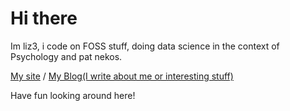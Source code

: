 # Hi there
Im liz3, i code on FOSS stuff, doing data science in the context of Psychology and pat nekos.

[My site](https://liz3.cat) / [My Blog(I write about me or interesting stuff)](https://blog.liz3.cat)

Have fun looking around here!

